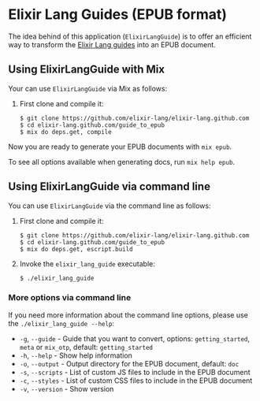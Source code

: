 # Elixir Lang Guides (EPUB format)

The idea behind of this application (`ElixirLangGuide`) is to offer an efficient
way to transform the [Elixir Lang guides][getting_started] into an EPUB
document.

## Using ElixirLangGuide with Mix

Your can use `ElixirLangGuide` via Mix as follows:

1. First clone and compile it:

    ```console
    $ git clone https://github.com/elixir-lang/elixir-lang.github.com
    $ cd elixir-lang.github.com/guide_to_epub
    $ mix do deps.get, compile
    ```

Now you are ready to generate your EPUB documents with `mix epub`.

To see all options available when generating docs, run `mix help epub`.

## Using ElixirLangGuide via command line

You can use `ElixirLangGuide` via the command line as follows:

1. First clone and compile it:

    ```console
    $ git clone https://github.com/elixir-lang/elixir-lang.github.com
    $ cd elixir-lang.github.com/guide_to_epub
    $ mix do deps.get, escript.build
    ```

2. Invoke the `elixir_lang_guide` executable:

    ```console
    $ ./elixir_lang_guide
    ```

### More options via command line

If you need more information about the command line options, please use the
`./elixir_lang_guide --help`:

  * `-g`, `--guide` - Guide that you want to convert, options:
    `getting_started`, `meta` or `mix_otp`, default: `getting_started`
  * `-h`, `--help` - Show help information
  * `-o`, `--output` - Output directory for the EPUB document, default: `doc`
  * `-s`, `--scripts` - List of custom JS files to include in the EPUB
    document
  * `-c`, `--styles` - List of custom CSS files to include in the EPUB
    document
  * `-v`, `--version` - Show version

[getting_started]: http://elixir-lang.org/getting-started/
